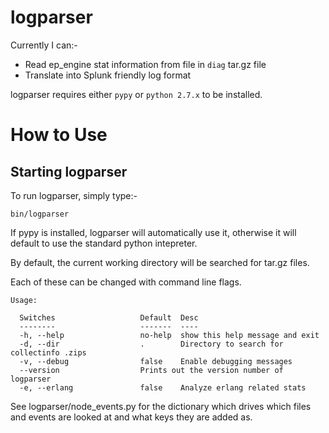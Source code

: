 # logparser

Currently I can:-

 * Read ep\_engine stat information from  file in `diag` tar.gz file
 * Translate into Splunk friendly log format

 
logparser requires either `pypy` or `python 2.7.x` to be installed. 
 
	
# How to Use

## Starting logparser

To run logparser, simply type:-

    bin/logparser
    
If pypy is installed, logparser will automatically use it, otherwise it will default to use the standard python intepreter.    

By default, the current working directory will be searched for tar.gz files.

Each of these can be changed with command line flags.

    Usage:

      Switches                   Default  Desc
      --------                   -------  ----
      -h, --help                 no-help  show this help message and exit
      -d, --dir                  .        Directory to search for collectinfo .zips
      -v, --debug                false    Enable debugging messages
      --version                  Prints out the version number of logparser
      -e, --erlang               false    Analyze erlang related stats

See logparser/node_events.py for the dictionary which drives which files and events are looked at and what keys they are added as.

